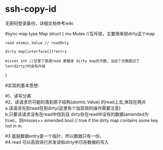 # ssh-copy-id
无密码登录备份，详细文档参考wiki


#sync map
type Map struct {
	mu Mutex //互斥锁，主要用来锁dirty这个map

	read atomic.Value // readOnly
	
	dirty map[interface{}]*entry

	misses int //记录了穿透read 直接读 dirty map的次数，当这个次数超过了len(dirty)时会有升级
}

#实现的基本思想:

#1、读写分离  
#2、读请求尽可能的落到原子结构(atomic.Value) 的read上去,体现在两点  
    a.读请求先到read在到dirty(这里有个加双锁的操作需要注意)  
    b.只要读请求没有在read中找到且 dirty存在read中没有的数据(amended为true)，则misses++
      amended bool                   // true if the dirty map contains some key not in m.

#3 底层数据entry是一个指针，所以数据只有一份。   
#4 read 可以高效进行并发读和dirty中已存数据的写入

